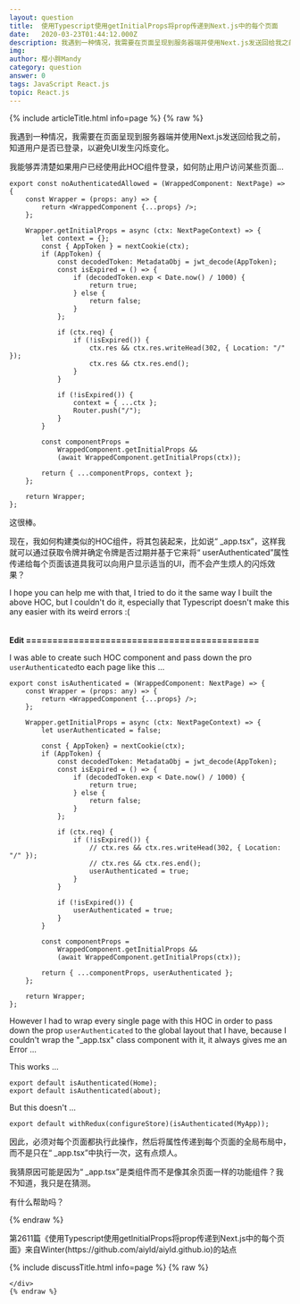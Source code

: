 ```yaml
---
layout: question
title:  使用Typescript使用getInitialProps将prop传递到Next.js中的每个页面
date:   2020-03-23T01:44:12.000Z
description: 我遇到一种情况，我需要在页面呈现到服务器端并使用Next.js发送回给我之前，知道用户是否已登录，以避免UI发生闪烁变化。我能够弄清楚如果用户已经使用...
img: 
author: 樱小胖Mandy
category: question
answer: 0
tags: JavaScript React.js
topic: React.js
---
```

<div class="article-root">
  <div class="article">
    {% include articleTitle.html info=page %}
    {% raw %}
    <div class="article-content"><p><font style="vertical-align: inherit;"><font style="vertical-align: inherit;">我遇到一种情况，我需要在页面呈现到服务器端并使用Next.js发送回给我之前，知道用户是否已登录，以避免UI发生闪烁变化。</font></font></p>

<p><font style="vertical-align: inherit;"><font style="vertical-align: inherit;">我能够弄清楚如果用户已经使用此HOC组件登录，如何防止用户访问某些页面...</font></font></p>

<pre><code>export const noAuthenticatedAllowed = (WrappedComponent: NextPage) =&gt; {<font></font>
    const Wrapper = (props: any) =&gt; {<font></font>
        return &lt;WrappedComponent {...props} /&gt;;<font></font>
    };<font></font>
<font></font>
    Wrapper.getInitialProps = async (ctx: NextPageContext) =&gt; {<font></font>
        let context = {};<font></font>
        const { AppToken } = nextCookie(ctx);<font></font>
        if (AppToken) {<font></font>
            const decodedToken: MetadataObj = jwt_decode(AppToken);<font></font>
            const isExpired = () =&gt; {<font></font>
                if (decodedToken.exp &lt; Date.now() / 1000) {<font></font>
                    return true;<font></font>
                } else {<font></font>
                    return false;<font></font>
                }<font></font>
            };<font></font>
<font></font>
            if (ctx.req) {<font></font>
                if (!isExpired()) {<font></font>
                    ctx.res &amp;&amp; ctx.res.writeHead(302, { Location: "/" });<font></font>
                    ctx.res &amp;&amp; ctx.res.end();<font></font>
                }<font></font>
            }<font></font>
<font></font>
            if (!isExpired()) {<font></font>
                context = { ...ctx };<font></font>
                Router.push("/");<font></font>
            }<font></font>
        }<font></font>
<font></font>
        const componentProps =<font></font>
            WrappedComponent.getInitialProps &amp;&amp;<font></font>
            (await WrappedComponent.getInitialProps(ctx));<font></font>
<font></font>
        return { ...componentProps, context };<font></font>
    };<font></font>
<font></font>
    return Wrapper;<font></font>
};<font></font>
</code></pre>

<p><font style="vertical-align: inherit;"><font style="vertical-align: inherit;">这很棒。</font></font></p>

<p><font style="vertical-align: inherit;"><font style="vertical-align: inherit;">现在，我如何构建类似的HOC组件，将其包装起来，比如说“ _app.tsx”，这样我就可以通过获取令牌并确定令牌是否过期并基于它来将“ userAuthenticated”属性传递给每个页面该道具我可以向用户显示适当的UI，而不会产生烦人的闪烁效果？</font></font></p>

<p>I hope you can help me with that, I tried to do it the same way I built the above HOC, but I couldn't do it, especially that Typescript doesn't make this any easier with its weird errors :(
<br><br><br>
<strong>Edit ============================================</strong></p>

<p>I was able to create such HOC component and pass down the pro <code>userAuthenticated</code>to each page like this ...</p>

<pre><code>export const isAuthenticated = (WrappedComponent: NextPage) =&gt; {<font></font>
    const Wrapper = (props: any) =&gt; {<font></font>
        return &lt;WrappedComponent {...props} /&gt;;<font></font>
    };<font></font>
<font></font>
    Wrapper.getInitialProps = async (ctx: NextPageContext) =&gt; {<font></font>
        let userAuthenticated = false;<font></font>
<font></font>
        const { AppToken} = nextCookie(ctx);<font></font>
        if (AppToken) {<font></font>
            const decodedToken: MetadataObj = jwt_decode(AppToken);<font></font>
            const isExpired = () =&gt; {<font></font>
                if (decodedToken.exp &lt; Date.now() / 1000) {<font></font>
                    return true;<font></font>
                } else {<font></font>
                    return false;<font></font>
                }<font></font>
            };<font></font>
<font></font>
            if (ctx.req) {<font></font>
                if (!isExpired()) {<font></font>
                    // ctx.res &amp;&amp; ctx.res.writeHead(302, { Location: "/" });<font></font>
                    // ctx.res &amp;&amp; ctx.res.end();<font></font>
                    userAuthenticated = true;<font></font>
                }<font></font>
            }<font></font>
<font></font>
            if (!isExpired()) {<font></font>
                userAuthenticated = true;<font></font>
            }<font></font>
        }<font></font>
<font></font>
        const componentProps =<font></font>
            WrappedComponent.getInitialProps &amp;&amp;<font></font>
            (await WrappedComponent.getInitialProps(ctx));<font></font>
<font></font>
        return { ...componentProps, userAuthenticated };<font></font>
    };<font></font>
<font></font>
    return Wrapper;<font></font>
};<font></font>
</code></pre>

<p>However I had to wrap every single page with this HOC in order to pass down the prop <code>userAuthenticated</code> to the global layout that I have, because I couldn't wrap the "_app.tsx" class component with it, it always gives me an Error ...</p>

<p>This works ...</p>

<pre><code>export default isAuthenticated(Home);<font></font>
export default isAuthenticated(about);<font></font>
</code></pre>

<p>But this doesn't ...</p>

<pre><code>export default withRedux(configureStore)(isAuthenticated(MyApp));
</code></pre>

<p><font style="vertical-align: inherit;"><font style="vertical-align: inherit;">因此，必须对每个页面都执行此操作，然后将属性传递到每个页面的全局布局中，而不是只在“ _app.tsx”中执行一次，这有点烦人。</font></font></p>

<p><font style="vertical-align: inherit;"><font style="vertical-align: inherit;">我猜原因可能是因为“ _app.tsx”是类组件而不是像其余页面一样的功能组件？</font><font style="vertical-align: inherit;">我不知道，我只是在猜测。</font></font></p>

<p><font style="vertical-align: inherit;"><font style="vertical-align: inherit;">有什么帮助吗？</font></font></p></div>
    {% endraw %}
  </div>
  <p class="winter_mark">第2611篇《使用Typescript使用getInitialProps将prop传递到Next.js中的每个页面》来自Winter(https://github.com/aiyld/aiyld.github.io)的站点</p>
  <div class="discuss-wrapper">
    {% include discussTitle.html info=page %}
    {% raw %}
    <div class="discuss-list">
    
    </div>
    {% endraw %}
  </div>
<div>
